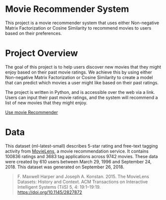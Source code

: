 # Movie  Recommender System

This project is a movie recommender system that uses either Non-negative Matrix Factorization or Cosine Similarity to recommend movies to users based on their preferences.
# Project Overview

The goal of this project is to help users discover new movies that they might enjoy based on their past movie ratings. We achieve this by using either Non-negative Matrix Factorization or Cosine Similarity to create a model that can predict which movies a user might like based on their past ratings.

The project is written in Python, and is accessible over the web via a link. Users can input their past movie ratings, and the system will recommend a list of new movies that they might enjoy.

[Use movie Recommender](http://movie.klepschmatics.com/)

# Data

This dataset (ml-latest-small) describes 5-star rating and free-text tagging activity from [MovieLens](http://movielens.org), a movie recommendation service. It contains 100836 ratings and 3683 tag applications across 9742 movies. These data were created by 610 users between March 29, 1996 and September 24, 2018. This dataset was generated on September 26, 2018.

> F. Maxwell Harper and Joseph A. Konstan. 2015. The MovieLens Datasets: History and Context. ACM Transactions on Interactive Intelligent Systems (TiiS) 5, 4: 19:1–19:19. <https://doi.org/10.1145/2827872>

